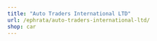 ```yaml
---
title: "Auto Traders International LTD"
url: /ephrata/auto-traders-international-ltd/
shop: car
---
```

